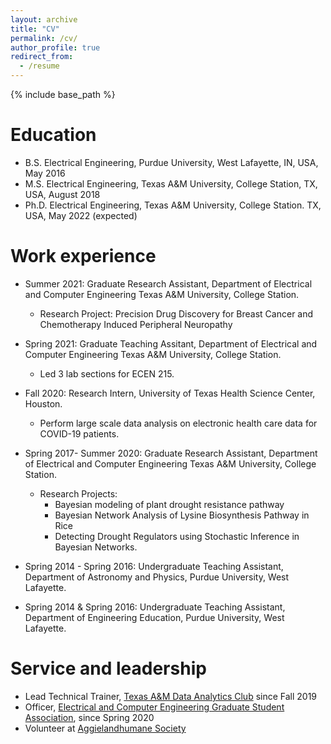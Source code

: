 ```yaml
---
layout: archive
title: "CV"
permalink: /cv/
author_profile: true
redirect_from:
  - /resume
---
```


{% include base_path %}

Education
======
* B.S.  Electrical Engineering, Purdue University, West Lafayette, IN, USA, May 2016
* M.S.  Electrical Engineering, Texas A&M University, College Station, TX, USA, August 2018
* Ph.D. Electrical Engineering, Texas A&M University, College Station. TX, USA, May 2022 (expected)

Work experience
======
* Summer 2021: Graduate Research Assistant, Department of Electrical and Computer Engineering Texas A&M University, College Station.
  * Research Project: Precision Drug Discovery for Breast Cancer and Chemotherapy Induced Peripheral Neuropathy
  
* Spring 2021: Graduate Teaching Assitant, Department of Electrical and Computer Engineering Texas A&M University, College Station.
  * Led 3 lab sections for ECEN 215.

* Fall 2020: Research Intern, University of Texas Health Science Center, Houston.
  * Perform large scale data analysis on electronic health care data for COVID-19 patients.      

* Spring 2017- Summer 2020: Graduate Research Assistant, Department of Electrical and Computer Engineering Texas A&M University, College Station.
  * Research Projects:
    *  Bayesian modeling of plant drought resistance pathway
    *  Bayesian Network Analysis of Lysine Biosynthesis Pathway in Rice
    *  Detecting Drought Regulators using Stochastic Inference in Bayesian Networks.

* Spring 2014 - Spring 2016: Undergraduate Teaching Assistant, Department of Astronomy and Physics, Purdue University, West Lafayette.

*  Spring 2014 & Spring 2016: Undergraduate Teaching Assistant, Department of Engineering Education, Purdue University, West Lafayette.
  

Service and leadership
======
* Lead Technical Trainer, [Texas A&M Data Analytics Club](https://tamuanalytics.com/) since Fall 2019
* Officer, [Electrical and Computer Engineering Graduate Student Association](https://stuactonline.tamu.edu/app/organization/profile/public/id/1918), since Spring 2020
* Volunteer at [Aggielandhumane Society](https://aggielandhumane.org/)
